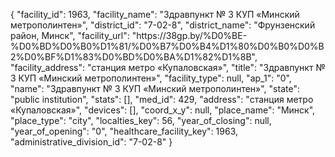 {
    "facility_id": 1963,
    "facility_name": "Здравпункт № 3 КУП «Минский метрополинтен»",
    "district_id": "7-02-8",
    "district_name": "Фрунзенский район, Минск",
    "facility_url": "https:\/\/38gp.by\/%D0%BE-%D0%BD%D0%B0%D1%81\/%D0%B7%D0%B4%D1%80%D0%B0%D0%B2%D0%BF%D1%83%D0%BD%D0%BA%D1%82%D1%8B",
    "facility_address": "станция метро «Купаловская»",
    "title": "Здравпункт № 3 КУП «Минский метрополинтен»",
    "facility_type": null,
    "ap_1": "0",
    "name": "Здравпункт № 3 КУП «Минский метрополинтен»",
    "state": "public institution",
    "stats": [],
    "med_id": 429,
    "address": "станция метро «Купаловская»",
    "devices": [],
    "coord_x_y": null,
    "place_name": "Минск",
    "place_type": "city",
    "localties_key": 56,
    "year_of_closing": null,
    "year_of_opening": "0",
    "healthcare_facility_key": 1963,
    "administrative_division_id": "7-02-8"
}